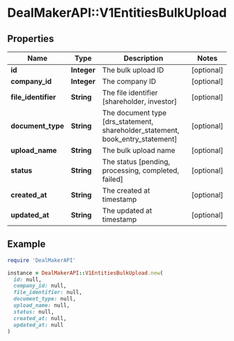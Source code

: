 # DealMakerAPI::V1EntitiesBulkUpload

## Properties

| Name | Type | Description | Notes |
| ---- | ---- | ----------- | ----- |
| **id** | **Integer** | The bulk upload ID | [optional] |
| **company_id** | **Integer** | The company ID | [optional] |
| **file_identifier** | **String** | The file identifier [shareholder, investor] | [optional] |
| **document_type** | **String** | The document type [drs_statement, shareholder_statement, book_entry_statement] | [optional] |
| **upload_name** | **String** | The bulk upload name | [optional] |
| **status** | **String** | The status [pending, processing, completed, failed] | [optional] |
| **created_at** | **String** | The created at timestamp | [optional] |
| **updated_at** | **String** | The updated at timestamp | [optional] |

## Example

```ruby
require 'DealMakerAPI'

instance = DealMakerAPI::V1EntitiesBulkUpload.new(
  id: null,
  company_id: null,
  file_identifier: null,
  document_type: null,
  upload_name: null,
  status: null,
  created_at: null,
  updated_at: null
)
```

